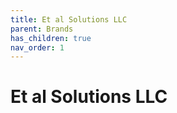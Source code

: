 ```yaml
---
title: Et al Solutions LLC
parent: Brands
has_children: true
nav_order: 1
---
```


# Et al Solutions LLC
